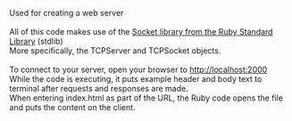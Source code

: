 Used for creating a web server </br></br>
All of this code makes use of the [Socket library from the Ruby Standard  Library](http://ruby-doc.org/stdlib-2.1.1/libdoc/socket/rdoc/Socket.html)  (stdlib) </br>
More specifically, the TCPServer and TCPSocket objects. </br></br>
To connect to your server, open your browser to [http://localhost:2000](http://localhost:2000) </br>
While the code is executing, it puts example header and body text to terminal after requests and responses are made. </br>
When entering index.html as part of the URL, the Ruby code opens the file and puts the content on the client.
